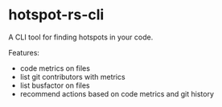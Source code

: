 # hotspot-rs-cli

A CLI tool for finding hotspots in your code.

Features:

- code metrics on files
- list git contributors with metrics
- list busfactor on files
- recommend actions based on code metrics and git history
